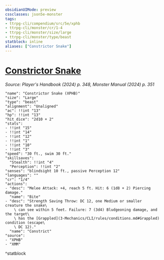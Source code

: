 ```yaml
---
obsidianUIMode: preview
cssclasses: json5e-monster
tags:
- ttrpg-cli/compendium/src/5e/xphb
- ttrpg-cli/monster/cr/1-4
- ttrpg-cli/monster/size/large
- ttrpg-cli/monster/type/beast
statblock: inline
aliases: ["Constrictor Snake"]
---
```

# [Constrictor Snake](3-Mechanics\CLI\bestiary\beast/constrictor-snake-xphb.md)
*Source: Player's Handbook (2024) p. 348, Monster Manual (2024) p. 351*  

```statblock
"name": "Constrictor Snake (XPHB)"
"size": "Large"
"type": "beast"
"alignment": "Unaligned"
"ac": !!int "13"
"hp": !!int "13"
"hit_dice": "2d10 + 2"
"stats":
- !!int "15"
- !!int "14"
- !!int "12"
- !!int "1"
- !!int "10"
- !!int "3"
"speed": "30 ft., swim 30 ft."
"skillsaves":
  "Stealth": !!int "4"
  "Perception": !!int "2"
"senses": "blindsight 10 ft., passive Perception 12"
"languages": ""
"cr": "1/4"
"actions":
- "desc": "Melee Attack: +4, reach 5 ft. Hit: 6 (1d8 + 2) Piercing damage."
  "name": "Bite"
- "desc": "Strength Saving Throw: DC 12, one Medium or smaller creature the snake\
    \ can see within 5 feet. Failure: 7 (3d4) Bludgeoning damage, and the target\
    \ has the [Grappled](3-Mechanics/CLI/rules/conditions.md#Grappled) condition (escape\
    \ DC 12)."
  "name": "Constrict"
"source":
- "XPHB"
- "XMM"
```
^statblock